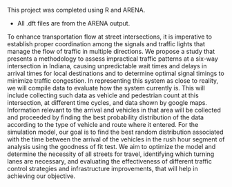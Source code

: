 This project was completed using R and ARENA.
* All .dft files are from the ARENA output.

To enhance transportation flow at street intersections, it is imperative to establish
 proper coordination among the signals and traffic lights that manage the flow of traffic
 in multiple directions. We propose a study that presents a methodology to assess
 impractical traffic patterns at a six-way intersection in Indiana, causing unpredictable
 wait times and delays in arrival times for local destinations and to determine optimal
 signal timings to minimize traffic congestion. In representing this system as close to
 reality, we will compile data to evaluate how the system currently is. This will include
 collecting such data as vehicle and pedestrian count at this intersection, at different
 time cycles, and data shown by google maps. Information relevant to the arrival and
 vehicles in that area will be collected and proceeded by finding the best probability
 distribution of the data according to the type of vehicle and route where it entered. For
 the simulation model, our goal is to find the best random distribution associated with
 the time between the arrival of the vehicles in the rush hour segment of analysis using
 the goodness of fit test. We aim to optimize the model and determine the necessity
 of all streets for travel, identifying which turning lanes are necessary, and evaluating
 the effectiveness of different traffic control strategies and infrastructure improvements,
 that will help in achieving our objective.
